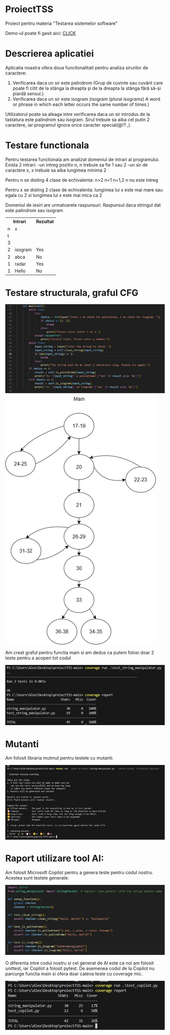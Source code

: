 # ProiectTSS
 Proiect pentru materia "Testarea sistemelor software"
 
 Demo-ul poate fi gasit aici: [CLICK](https://drive.google.com/file/d/1JiF966gVVccqY5-fwnIlKby7l8-UFabV/view?usp=drive_link)
# Descrierea aplicatiei

Aplicatia noastra ofera doua funcitonalitati pentru analiza sirurilor de caractere:

1. Verificarea daca un sir este palindrom (Grup de cuvinte sau cuvânt care poate fi citit de la stânga la dreapta și de la dreapta la stânga fără să-și piardă sensul.)
2. Verificarea daca un sir este isogram (isogram (plural isograms) A word or phrase in which each letter occurs the same number of times.)

Utilizatorul poate sa aleaga intre verificarea daca un sir introdus de la tastatura este palindrom sau isogram. Sirul trebuie sa aiba cel putin 2 caractere, iar programul ignora orice caracter special(@!?.,).

# Testare functionala

Pentru testarea functionala am analizat domeniul de intrari al programului.
Exista 2 intrari:
-un intreg pozitiv n, n trebuie sa fie 1 sau 2
-un sir de caractere x, x trebuie sa aiba lungimea minima 2

Pentru n se disting 4 clase de echivalenta:
n>2
n<1
n=1,2
n nu este intreg

Pentru x se disting 2 clase de echivalenta: lungimea lui x este mai mare sau egala cu 2 si lungimea lui x este mai mica ca 2

Domeniul de iesiri are urmatoarele raspunsuri:
Raspunsul daca stringul dat este palindrom sau isogram

<table>
  <tr><th colspan=2>Intrari</th><th>Rezultat</th></tr>
  <tr><td>n</td><td>x</td></tr>
  <tr><td>t</td><td></td></tr>
  <tr><td>3</td><td></td></tr>
  <tr><td>2</td><td>isogram</td><td>Yes</td></tr>
  <tr><td>2</td><td>abca</td><td>No</td></tr>
  <tr><td>1</td><td>radar</td><td>Yes</td></tr>
  <tr><td>1</td><td>Hello</td><td>No</td></tr>
</table>

# Testare structurala, graful CFG
![main](https://github.com/ApostuMihai/proiectTSS/blob/main/poze/main.jpg "main")
![graf](https://github.com/ApostuMihai/proiectTSS/blob/main/poze/graf.jpg "graf")


Am creat graful pentru functia main si am dedus ca putem folosi doar 2 teste pentru a acoperi tot codul

![Coverage](https://github.com/ApostuMihai/proiectTSS/blob/main/poze/coverage.jpg "Coverage")

# Mutanti

Am folosit libraria mutmut pentru testele cu mutanti.

![mutanti](https://github.com/ApostuMihai/proiectTSS/blob/main/poze/mutanti.jpg "Mutanti")


# Raport utilizare tool AI:

Am folosit Microsoft Copilot pentru a genera teste pentru codul nostru. Acestea sunt testele generate:

![copilot](https://github.com/ApostuMihai/proiectTSS/blob/main/poze/cod_copilot.jpg "Copilot")

O diferenta intre codul nostru si cel generat de AI este ca noi am folosit unittest, iar Copilot a folosit pytest. De asemenea codul de la Copilot nu parcurge functia main si ofera doar cateva teste cu coverage mic.

![Coverage copilot](https://github.com/ApostuMihai/proiectTSS/blob/main/poze/coverage_copilot.jpg "Coverage copilot")

